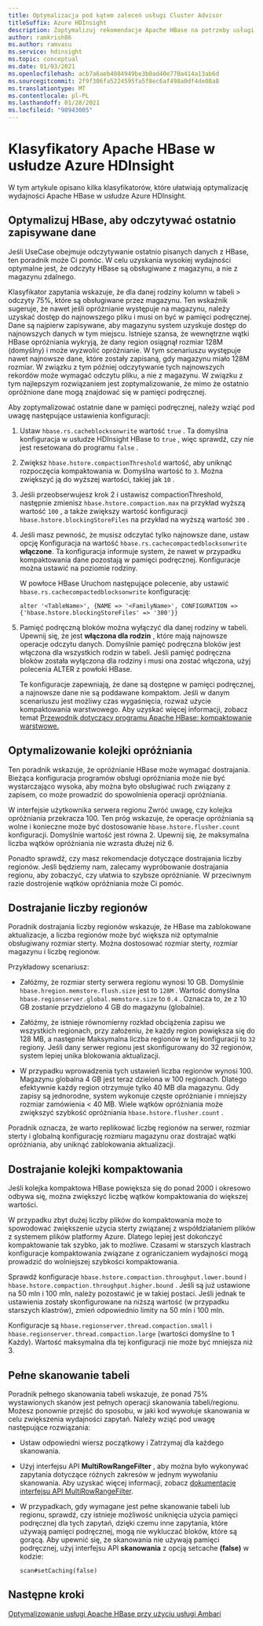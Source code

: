```yaml
---
title: Optymalizacja pod kątem zaleceń usługi Cluster Advisor
titleSuffix: Azure HDInsight
description: Zoptymalizuj rekomendacje Apache HBase na potrzeby usługi Azure HDInsight.
author: ramkrish86
ms.author: ramvasu
ms.service: hdinsight
ms.topic: conceptual
ms.date: 01/03/2021
ms.openlocfilehash: acb7a6aeb4084949be3b0ad40e770a414a13ab6d
ms.sourcegitcommit: 2f9f306fa5224595fa5f8ec6af498a0df4de08a8
ms.translationtype: MT
ms.contentlocale: pl-PL
ms.lasthandoff: 01/28/2021
ms.locfileid: "98943005"
---
```

# <a name="apache-hbase-advisories-in-azure-hdinsight"></a>Klasyfikatory Apache HBase w usłudze Azure HDInsight

W tym artykule opisano kilka klasyfikatorów, które ułatwiają optymalizację wydajności Apache HBase w usłudze Azure HDInsight. 

## <a name="optimize-hbase-to-read-most-recently-written-data"></a>Optymalizuj HBase, aby odczytywać ostatnio zapisywane dane

Jeśli UseCase obejmuje odczytywanie ostatnio pisanych danych z HBase, ten poradnik może Ci pomóc. W celu uzyskania wysokiej wydajności optymalne jest, że odczyty HBase są obsługiwane z magazynu, a nie z magazynu zdalnego.

Klasyfikator zapytania wskazuje, że dla danej rodziny kolumn w tabeli > odczyty 75%, które są obsługiwane przez magazynu. Ten wskaźnik sugeruje, że nawet jeśli opróżnianie występuje na magazynu, należy uzyskać dostęp do najnowszego pliku i musi on być w pamięci podręcznej. Dane są najpierw zapisywane, aby magazynu system uzyskuje dostęp do najnowszych danych w tym miejscu. Istnieje szansa, że wewnętrzne wątki HBase opróżniania wykryją, że dany region osiągnął rozmiar 128M (domyślny) i może wyzwolić opróżnianie. W tym scenariuszu występuje nawet najnowsze dane, które zostały zapisaną, gdy magazynu miało 128M rozmiar. W związku z tym później odczytywanie tych najnowszych rekordów może wymagać odczytu pliku, a nie z magazynu. W związku z tym najlepszym rozwiązaniem jest zoptymalizowanie, że mimo że ostatnio opróżnione dane mogą znajdować się w pamięci podręcznej.

Aby zoptymalizować ostatnie dane w pamięci podręcznej, należy wziąć pod uwagę następujące ustawienia konfiguracji:

1. Ustaw `hbase.rs.cacheblocksonwrite` wartość `true` . Ta domyślna konfiguracja w usłudze HDInsight HBase to `true` , więc sprawdź, czy nie jest resetowana do programu `false` .

2. Zwiększ `hbase.hstore.compactionThreshold` wartość, aby uniknąć rozpoczęcia kompaktowania w. Domyślna wartość to `3`. Można zwiększyć ją do wyższej wartości, takiej jak `10` .

3. Jeśli przeobserwujesz krok 2 i ustawisz compactionThreshold, następnie zmienisz `hbase.hstore.compaction.max` na przykład wyższą wartość `100` , a także zwiększy wartość konfiguracji `hbase.hstore.blockingStoreFiles` na przykład na wyższą wartość `300` .

4. Jeśli masz pewność, że musisz odczytać tylko najnowsze dane, ustaw opcję Konfiguracja na wartość `hbase.rs.cachecompactedblocksonwrite` **włączone**. Ta konfiguracja informuje system, że nawet w przypadku kompaktowania dane pozostają w pamięci podręcznej. Konfiguracje można ustawić na poziomie rodziny. 

   W powłoce HBase Uruchom następujące polecenie, aby ustawić `hbase.rs.cachecompactedblocksonwrite` konfigurację:
   
   ```
   alter '<TableName>', {NAME => '<FamilyName>', CONFIGURATION => {'hbase.hstore.blockingStoreFiles' => '300'}}
   ```

5. Pamięć podręczną bloków można wyłączyć dla danej rodziny w tabeli. Upewnij się, że jest **włączona dla rodzin** , które mają najnowsze operacje odczytu danych. Domyślnie pamięć podręczna bloków jest włączona dla wszystkich rodzin w tabeli. Jeśli pamięć podręczna bloków została wyłączona dla rodziny i musi ona zostać włączona, użyj polecenia ALTER z powłoki HBase.

   Te konfiguracje zapewniają, że dane są dostępne w pamięci podręcznej, a najnowsze dane nie są poddawane kompaktom. Jeśli w danym scenariuszu jest możliwy czas wygaśnięcia, rozważ użycie kompaktowania warstwowego. Aby uzyskać więcej informacji, zobacz temat [Przewodnik dotyczący programu Apache HBase: kompaktowanie warstwowe.](https://hbase.apache.org/book.html#ops.date.tiered)  

## <a name="optimize-the-flush-queue"></a>Optymalizowanie kolejki opróżniania

Ten poradnik wskazuje, że opróżnianie HBase może wymagać dostrajania. Bieżąca konfiguracja programów obsługi opróżniania może nie być wystarczająco wysoka, aby można było obsługiwać ruch związany z zapisem, co może prowadzić do spowolnienia operacji opróżniania.

W interfejsie użytkownika serwera regionu Zwróć uwagę, czy kolejka opróżniania przekracza 100. Ten próg wskazuje, że operacje opróżniania są wolne i konieczne może być dostosowanie   `hbase.hstore.flusher.count` konfiguracji. Domyślnie wartość jest równa 2. Upewnij się, że maksymalna liczba wątków opróżniania nie wzrasta dłużej niż 6.

Ponadto sprawdź, czy masz rekomendacje dotyczące dostrajania liczby regionów. Jeśli będziemy nam, zalecamy wypróbowanie dostrajania regionu, aby zobaczyć, czy ułatwia to szybsze opróżnianie. W przeciwnym razie dostrojenie wątków opróżniania może Ci pomóc.

## <a name="region-count-tuning"></a>Dostrajanie liczby regionów

Poradnik dostrajania liczby regionów wskazuje, że HBase ma zablokowane aktualizacje, a liczba regionów może być większa niż optymalnie obsługiwany rozmiar sterty. Można dostosować rozmiar sterty, rozmiar magazynu i liczbę regionów.

Przykładowy scenariusz:

- Załóżmy, że rozmiar sterty serwera regionu wynosi 10 GB. Domyślnie `hbase.hregion.memstore.flush.size` jest to `128M` . Wartość domyślna `hbase.regionserver.global.memstore.size` to `0.4` . Oznacza to, że z 10 GB zostanie przydzielono 4 GB do magazynu (globalnie).

- Załóżmy, że istnieje równomierny rozkład obciążenia zapisu we wszystkich regionach, przy założeniu, że każdy region powiększa się do 128 MB, a następnie Maksymalna liczba regionów w tej konfiguracji to `32` regiony. Jeśli dany serwer regionu jest skonfigurowany do 32 regionów, system lepiej unika blokowania aktualizacji.

- W przypadku wprowadzenia tych ustawień liczba regionów wynosi 100. Magazynu globalna 4 GB jest teraz dzielona w 100 regionach. Dlatego efektywnie każdy region otrzymuje tylko 40 MB dla magazynu. Gdy zapisy są jednorodne, system wykonuje częste opróżnianie i mniejszy rozmiar zamówienia < 40 MB. Wiele wątków opróżniania może zwiększyć szybkość opróżniania `hbase.hstore.flusher.count` .

Poradnik oznacza, że warto replikować liczbę regionów na serwer, rozmiar sterty i globalną konfigurację rozmiaru magazynu oraz dostrajać wątki opróżniania, aby uniknąć zablokowania aktualizacji.

## <a name="compaction-queue-tuning"></a>Dostrajanie kolejki kompaktowania

Jeśli kolejka kompaktowa HBase powiększa się do ponad 2000 i okresowo odbywa się, można zwiększyć liczbę wątków kompaktowania do większej wartości.

W przypadku zbyt dużej liczby plików do kompaktowania może to spowodować zwiększenie użycia sterty związanej z współdziałaniem plików z systemem plików platformy Azure. Dlatego lepiej jest dokończyć kompaktowanie tak szybko, jak to możliwe. Czasami w starszych klastrach konfiguracje kompaktowania związane z ograniczaniem wydajności mogą prowadzić do wolniejszej szybkości kompaktowania.

Sprawdź konfiguracje `hbase.hstore.compaction.throughput.lower.bound` i `hbase.hstore.compaction.throughput.higher.bound` . Jeśli są już ustawione na 50 mln i 100 mln, należy pozostawić je w takiej postaci. Jeśli jednak te ustawienia zostały skonfigurowane na niższą wartość (w przypadku starszych klastrów), zmień odpowiednio limity na 50 mln i 100 mln.

Konfiguracje są `hbase.regionserver.thread.compaction.small` i `hbase.regionserver.thread.compaction.large` (wartości domyślne to 1 Każdy).
Wartość maksymalna dla tej konfiguracji nie może być mniejsza niż 3.

## <a name="full-table-scan"></a>Pełne skanowanie tabeli

Poradnik pełnego skanowania tabeli wskazuje, że ponad 75% wystawionych skanów jest pełnych operacji skanowania tabeli/regionu. Możesz ponownie przejść do sposobu, w jaki kod wywołuje skanowania w celu zwiększenia wydajności zapytań. Należy wziąć pod uwagę następujące rozwiązania:

* Ustaw odpowiedni wiersz początkowy i Zatrzymaj dla każdego skanowania.

* Użyj interfejsu API **MultiRowRangeFilter** , aby można było wykonywać zapytania dotyczące różnych zakresów w jednym wywołaniu skanowania. Aby uzyskać więcej informacji, zobacz [dokumentację interfejsu API MultiRowRangeFilter](https://hbase.apache.org/2.1/apidocs/org/apache/hadoop/hbase/filter/MultiRowRangeFilter.html).

* W przypadkach, gdy wymagane jest pełne skanowanie tabeli lub regionu, sprawdź, czy istnieje możliwość uniknięcia użycia pamięci podręcznej dla tych zapytań, dzięki czemu inne zapytania, które używają pamięci podręcznej, mogą nie wykluczać bloków, które są gorącą. Aby upewnić się, że skanowania nie używają pamięci podręcznej, użyj interfejsu API **skanowania** z opcją setcache **(false)** w kodzie: 

   ```
   scan#setCaching(false)
   ```
   
## <a name="next-steps"></a>Następne kroki

[Optymalizowanie usługi Apache HBase przy użyciu usługi Ambari](../optimize-hbase-ambari.md)

